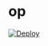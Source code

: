 # op

[![Deploy](https://www.herokucdn.com/deploy/button.png)](https://dashboard.heroku.com/new?template=https://github.com/uyhtyy/op)
